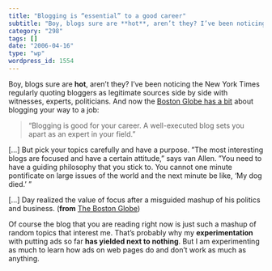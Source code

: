 ```yaml
---
title: "Blogging is “essential” to a good career"
subtitle: "Boy, blogs sure are **hot**, aren’t they? I’ve been noticing the New York Times regularly quoting bl..."
category: "298"
tags: []
date: "2006-04-16"
type: "wp"
wordpress_id: 1554
---
```

Boy, blogs sure are **hot**, aren’t they? I’ve been noticing the New York Times regularly quoting bloggers as legitimate sources side by side with witnesses, experts, politicians. And now the [Boston Globe has a bit](http://bostonworks.boston.com/news/articles/2006/04/16/blogs_essential_to_a_good_career/) about blogging your way to a job:

> “Blogging is good for your career. A well-executed blog sets you apart as an expert in your field.” 

[…] But pick your topics carefully and have a purpose. ”The most interesting blogs are focused and have a certain attitude,” says van Allen. ”You need to have a guiding philosophy that you stick to. You cannot one minute pontificate on large issues of the world and the next minute be like, ‘My dog died.’ ” 

[…] Day realized the value of focus after a misguided mashup of his politics and business. (**from** [The Boston Globe](http://bostonworks.boston.com/news/articles/2006/04/16/blogs_essential_to_a_good_career/)) 

Of course the blog that you are reading right now is just such a mashup of random topics that interest me. That’s probably why my **experimentation** with putting ads so far **has yielded next to nothing**. But I am experimenting as much to learn how ads on web pages do and don’t work as much as anything.